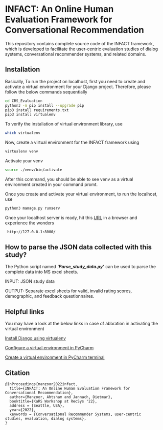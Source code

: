 # INFACT: An Online Human Evaluation Framework for Conversational Recommendation

This repository contains complete source code of the INFACT framework, which is developed to facilitate the user-centric evaluation studies of dialog systems, conversational recommender systems, and related domains.

## Installation

Basically, To run the project on localhost, first you need to create and activate a virtual environment for your Django project. Therefore, please follow the below commands sequentially  

```bash
cd CRS_Evaluation
python3 -m pip install --upgrade pip
pip3 install requirements.txt
pip3 install virtualenv
```
To verify the installation of virtual environment library, use
```bash
which virtualenv
```

Now, create a virtual environment for the INFACT framework using

```bash
virtualenv venv
```
Activate your venv
```bash
source ./venv/bin/activate
```
After this command, you should be able to see venv as a virtual environment created in your command promt.

Once you create and activate your virtual environment, to run the localhost, use
```bash
python3 manage.py runserv
```

Once your localhost server is ready, hit this [URL]( http://127.0.0.1:8000/ ) in a browser and experience the wonders
```bash
 http://127.0.0.1:8000/
```

## How to parse the JSON data collected with this study?

The Python script named _**'Parse_study_data.py'**_ can be used to parse the complete data into MS excel sheets.

INPUT: JSON study data

OUTPUT: Separate excel sheets for valid, invalid rating scores, demographic, and feedback questionnaires.

## Helpful links
You may have a look at the below links in case of abbration in activating the virtual environment

[Install Django using virtualenv](https://help.dreamhost.com/hc/en-us/articles/215317948-Install-Django-using-virtualenv)

[Configure a virtual environment in PyCharm](https://www.jetbrains.com/help/pycharm/creating-virtual-environment.html)

[Create a virtual environment in PyCharm terminal](https://www.codegrepper.com/code-examples/shell/create+a+virtual+environment+python+pycharm)



## **Citation**
```
@InProceedings{manzoor2022infact,
  title={INFACT: An Online Human Evaluation Framework for Conversational Recommendation},
  author={Manzoor, Ahtsham and Jannach, Dietmar},
  booktitle={KaRS Workshop at RecSys '22},
  address = {Seattle, USA},
  year={2022},
  keywords = {Conversational Recommender Systems, user-centric studies, evaluation, dialog systems},
}
```

